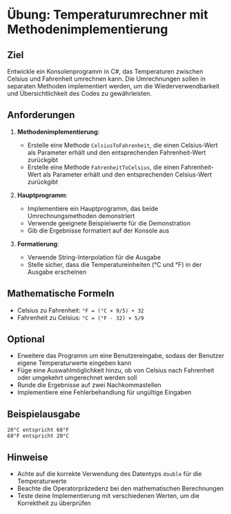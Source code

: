 # Übung: Temperaturumrechner mit Methodenimplementierung

## Ziel

Entwickle ein Konsolenprogramm in C#, das Temperaturen zwischen Celsius und Fahrenheit umrechnen kann. Die Umrechnungen sollen in separaten Methoden implementiert werden, um die Wiederverwendbarkeit und Übersichtlichkeit des Codes zu gewährleisten.

## Anforderungen

1. **Methodenimplementierung**:

   - Erstelle eine Methode `CelsiusToFahrenheit`, die einen Celsius-Wert als Parameter erhält und den entsprechenden Fahrenheit-Wert zurückgibt
   - Erstelle eine Methode `FahrenheitToCelsius`, die einen Fahrenheit-Wert als Parameter erhält und den entsprechenden Celsius-Wert zurückgibt

2. **Hauptprogramm**:

   - Implementiere ein Hauptprogramm, das beide Umrechnungsmethoden demonstriert
   - Verwende geeignete Beispielwerte für die Demonstration
   - Gib die Ergebnisse formatiert auf der Konsole aus

3. **Formatierung**:
   - Verwende String-Interpolation für die Ausgabe
   - Stelle sicher, dass die Temperatureinheiten (°C und °F) in der Ausgabe erscheinen

## Mathematische Formeln

- Celsius zu Fahrenheit: `°F = (°C × 9/5) + 32`
- Fahrenheit zu Celsius: `°C = (°F - 32) × 5/9`

## Optional

- Erweitere das Programm um eine Benutzereingabe, sodass der Benutzer eigene Temperaturwerte eingeben kann
- Füge eine Auswahlmöglichkeit hinzu, ob von Celsius nach Fahrenheit oder umgekehrt umgerechnet werden soll
- Runde die Ergebnisse auf zwei Nachkommastellen
- Implementiere eine Fehlerbehandlung für ungültige Eingaben

## Beispielausgabe

```
20°C entspricht 68°F
68°F entspricht 20°C
```

## Hinweise

- Achte auf die korrekte Verwendung des Datentyps `double` für die Temperaturwerte
- Beachte die Operatorpräzedenz bei den mathematischen Berechnungen
- Teste deine Implementierung mit verschiedenen Werten, um die Korrektheit zu überprüfen
